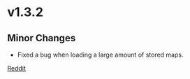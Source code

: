 # v1.3.2

## Minor Changes

- Fixed a bug when loading a large amount of stored maps.

[Reddit](https://www.reddit.com/r/OwlbearRodeo/comments/gy3st9/beta_v132_release_bug_fix/)
